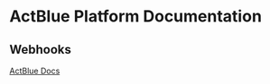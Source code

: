 # ActBlue Platform Documentation

## Webhooks

[ActBlue Docs](https://secure.actblue.com/docs/custom_integrations)
